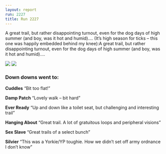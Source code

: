 ```yaml
---
layout: report
run: 2227
title: Run 2227
---
```


A great trail, but rather disappointing turnout, even for the dog days of high summer (and boy, was it hot and humid)….
(It’s high season for ticks – this one was happily embedded behind my knee):A great trail, but rather disappointing turnout, even for the dog days of high summer (and boy, was it hot and humid)….

<img src="{{ '/assets/img/scribe/2227/2227-1.jpg' | prepend: site.baseurl }}" class="post-img">
<img src="{{ '/assets/img/scribe/2227/2227-2.jpg' | prepend: site.baseurl }}" class="post-img">

### Down downs went to:

__Cuddles__ “Bit too flat!”

__Damp Patch__ “Lovely walk – bit hard”

__Ever Ready__ “Up and down like a toilet seat, but challenging and interesting trail”

__Hanging About__ “Great trail. A lot of gratuitous loops and peripheral visions”

__Sex Slave__ “Great trails of a select bunch”

__Silvier__ “This was a Yorkie/YP toughie. How we didn’t set off army ordnance I don’t know”
